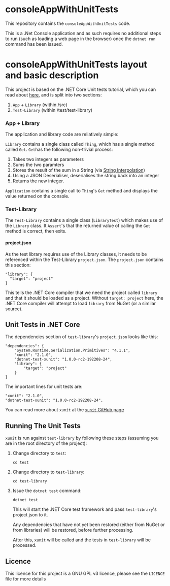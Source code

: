 # consoleAppWithUnitTests
This repository contains the `consoleAppWithUnitTests` code.

This is a .Net Console application and as such requires no additional steps to run (such as loading a web page in the browser) once the `dotnet run` command has been issued.

# consoleAppWithUnitTests layout and basic description

This project is based on the .NET Core Unit tests tutorial, which you can read about [here](https://docs.microsoft.com/en-us/dotnet/articles/core/testing/unit-testing-with-dotnet-test), and is split into two sections:

1. `App` + `Library` (within /src)
2. `Test-Library` (within /test/test-library)

### App + Library

The application and library code are reliatively simple:

`Library` contains a single class called `Thing`, which has a single method called `Get`. `Get`has the following non-trivial process:

1. Takes two integers as parameters
1. Sums the two paramters
1. Stores the result of the sum in a String (via [String Interpolation](https://msdn.microsoft.com/en-GB/library/dn961160.aspx?f=255&MSPPError=-2147217396))
1. Using a JSON Deserialiser, deserialises the string back into an integer
1. Returns the new integer.

`Application` contains a single call to `Thing`'s `Get` method and displays the value returned on the console.

### Test-Library

The `Test-Library` contains a single class (`LibraryTest`) which makes use of the `Library` class. It `Assert`'s that the returned value of calling the `Get` method is correct, then exits.

#### project.json

As the test library requires use of the Library classes, it needs to be referenced within the Test-Library `project.json`. The `project.json` contains this section:

    "library": {
      "target": "project"
    }

This tells the .NET Core compiler that we need the project called `library` and that it should be loaded as a project. Without `target: project` here, the .NET Core compiler will attempt to load `library` from NuGet (or a similar source).

## Unit Tests in .NET Core

The dependencies section of `test-library`'s `project.json` looks like this:

    "dependencies": {
        "System.Runtime.Serialization.Primitives": "4.1.1",
        "xunit": "2.1.0",
        "dotnet-test-xunit": "1.0.0-rc2-192208-24",
        "library": {
            "target": "project"
        }
    }

The important lines for unit tests are:

    "xunit": "2.1.0",
    "dotnet-test-xunit": "1.0.0-rc2-192208-24",

You can read more about `xunit` at the [`xunit` GitHub page](https://xunit.github.io/)

## Running The Unit Tests

`xunit` is run against `test-library` by following these steps (assuming you are in the root directory of the project):

1. Change directory to `test`:

    `cd test`

1. Change directory to `test-library`:

    `cd test-library`

1. Issue the `dotnet test` command:

    `dotnet test`

    This will start the .NET Core test framework and pass `test-library`'s project.json to it.

    Any dependencies that have not yet been restored (either from NuGet or from libraries) will be restored, before further processing.

    After this, `xunit` will be called and the tests in `test-library` will be processed.

## Licence

This licence for this project is a GNU GPL v3 licence, please see the `LICENCE` file for more details
